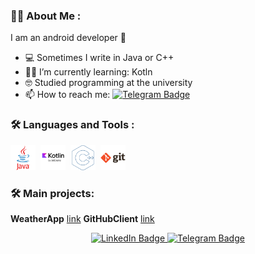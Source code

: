### :man_technologist: About Me :

I am an android developer :iphone:

- :computer:  Sometimes I write in Java or C++ 
- :man_student:  I’m currently learning: Kotln
- :nerd_face:  Studied programming at the university
- :mailbox:  How to reach me: [![Telegram Badge](https://img.shields.io/badge/-telegram-red?style=flat&color=white&logo=telegram&logoColor=black)](https://t.me/binnyat_off)

### :hammer_and_wrench: Languages and Tools :
<div>
  <img src="https://github.com/devicons/devicon/blob/master/icons/java/java-original-wordmark.svg" title="Java" alt="Java" width="40" height="40"/>&nbsp;
  <img src="https://github.com/devicons/devicon/blob/master/icons/kotlin/kotlin-original-wordmark.svg" title="Kotlin" alt="Kotlin" width="40" height="40"/>&nbsp;
  <img src="https://github.com/devicons/devicon/blob/master/icons/cplusplus/cplusplus-line.svg" title="C++" alt="C++" width="40" height="40"/>&nbsp;
    <img src="https://github.com/devicons/devicon/blob/master/icons/git/git-original-wordmark.svg" title="Git" **alt="Git" width="40" height="40"/>
</div>

### :hammer_and_wrench: Main projects:
**WeatherApp**
<a href="https://github.com/binnyatoff/WeatherApp" target="_blank">link</a> 
**GitHubClient**
<a href="https://github.com/binnyatoff/GitHubClient" target="_blank">link</a> 


<div align="center" id="badges">
  <a href="https://www.linkedin.com/in/binnyatoff/L">
    <img src="https://img.shields.io/badge/LinkedIn-blue?style=for-the-badge&logo=linkedin&logoColor=white" alt="LinkedIn Badge"/>
  </a>
  <a href="https://t.me/binnyat_off">
    <img src="https://img.shields.io/badge/-telegram-red?style=for-the-badge&color=white&logo=telegram&logoColor=black" alt="Telegram Badge"/>
  </a>
</div>

<!--
**binnyatoff/binnyatoff** is a ✨ _special_ ✨ repository because its `README.md` (this file) appears on your GitHub profile.

Here are some ideas to get you started:

- 🔭 I’m currently working on ...
- 🌱 I’m currently learning ...
- 👯 I’m looking to collaborate on ...
- 🤔 I’m looking for help with ...
- 💬 Ask me about ...
- 📫 How to reach me: ...
- 😄 Pronouns: ...
- ⚡ Fun fact: ...
-->
